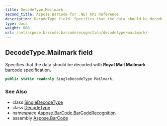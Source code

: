 ```yaml
---
title: DecodeType.Mailmark
second_title: Aspose.BarCode for .NET API Reference
description: DecodeType field. Specifies that the data should be decoded with Royal Mail Mailmark barcode specification
type: docs
weight: 600
url: /net/aspose.barcode.barcoderecognition/decodetype/mailmark/
---
```

## DecodeType.Mailmark field

Specifies that the data should be decoded with **Royal Mail Mailmark** barcode specification.

```csharp
public static readonly SingleDecodeType Mailmark;
```

### See Also

* class [SingleDecodeType](../../singledecodetype/)
* class [DecodeType](../)
* namespace [Aspose.BarCode.BarCodeRecognition](../../decodetype/)
* assembly [Aspose.BarCode](../../../)


